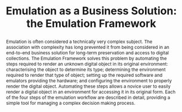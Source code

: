 ---
abstract: 'Emulation is often considered a technically very complex subject. The association
  with complexity has long prevented it from being considered in an end-to-end business
  solution for long-term preservation and access to digital collections.

  The Emulation Framework solves this problem by automating the steps required to
  render an unknown digital object in its original environment: characterising the
  object to determine its type; determining the environment required to render that
  type of object; setting up the required software and emulators providing the hardware;
  and configuring the environment to properly render the digital object. Automating
  these steps allows a novice user to easily render a digital object in an environment
  for accessing it in its original form.

  Each of the four steps of the emulation workflow are described in detail, providing
  a simple tool for managing a complex decision making process.'
creators:
- Lohman, Bram
- van der Hoeven, Jeffrey
- Michel, David
- Kiers, Bart
date: null
document_url: https://services.phaidra.univie.ac.at/api/object/o:294241/download
grand_parent: iPRES
institutions: []
keywords:
- singapore
- emulation
- framework
- digital preservation
- workflow
- business solution
- keep
- characterisation
- technical environment
- viewpath
- software
landing_page_url: https://phaidra.univie.ac.at/o:294241
language: eng
layout: publication
license: CC BY-SA 3.0 AT
notes_url: null
parent: iPRES 2011
presentation_url: null
publication_type: paper
size: 872434
source_name: iPRES
title: 'Emulation as a Business Solution: the Emulation Framework'
year: 2011
---